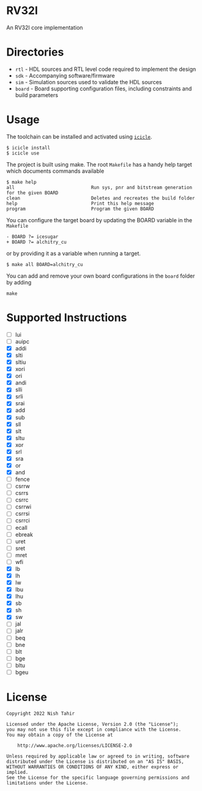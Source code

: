 # RV32I
An RV32I core implementation

# Directories

* `rtl` - HDL sources and RTL level code required to implement the design
* `sdk` - Accompanying software/firmware
* `sim` - Simulation sources used to validate the HDL sources
* `board` - Board supporting configuration files, including constraints and build parameters

# Usage

The toolchain can be installed and activated using [`icicle`](https://github.com/nishtahir/icicle).

```
$ icicle install
$ icicle use
```

The project is built using make. The root `Makefile` has a handy help target which documents commands available

```
$ make help
all                            Run sys, pnr and bitstream generation for the given BOARD
clean                          Deletes and recreates the build folder
help                           Print this help message
program                        Program the given BOARD
```

You can configure the target board by updating the BOARD variable in the `Makefile` 

```
- BOARD ?= icesugar
+ BOARD ?= alchitry_cu
```

or by providing it as a variable when running a target.

```
$ make all BOARD=alchitry_cu 
```

You can add and remove your own board configurations in the `board` folder by adding 

```
make 
```

# Supported Instructions

- [ ] lui 
- [ ] auipc 
- [x] addi 
- [x] slti 
- [x] sltiu 
- [x] xori 
- [x] ori 
- [x] andi 
- [x] slli 
- [x] srli 
- [x] srai 
- [x] add 
- [x] sub 
- [x] sll 
- [x] slt 
- [x] sltu 
- [x] xor 
- [x] srl 
- [x] sra 
- [x] or 
- [x] and 
- [ ] fence 
- [ ] csrrw 
- [ ] csrrs 
- [ ] csrrc 
- [ ] csrrwi 
- [ ] csrrsi 
- [ ] csrrci 
- [ ] ecall 
- [ ] ebreak 
- [ ] uret 
- [ ] sret 
- [ ] mret 
- [ ] wfi 
- [x] lb 
- [x] lh 
- [x] lw 
- [x] lbu 
- [x] lhu 
- [x] sb 
- [x] sh 
- [x] sw 
- [ ] jal 
- [ ] jalr 
- [ ] beq 
- [ ] bne 
- [ ] blt 
- [ ] bge 
- [ ] bltu 
- [ ] bgeu 

# License
```
Copyright 2022 Nish Tahir

Licensed under the Apache License, Version 2.0 (the "License");
you may not use this file except in compliance with the License.
You may obtain a copy of the License at

    http://www.apache.org/licenses/LICENSE-2.0

Unless required by applicable law or agreed to in writing, software
distributed under the License is distributed on an "AS IS" BASIS,
WITHOUT WARRANTIES OR CONDITIONS OF ANY KIND, either express or implied.
See the License for the specific language governing permissions and
limitations under the License.
```